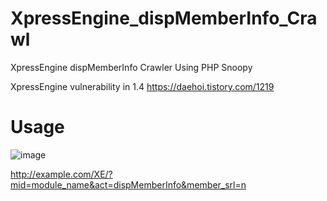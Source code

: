 # XpressEngine_dispMemberInfo_Crawl
XpressEngine dispMemberInfo Crawler Using PHP Snoopy

XpressEngine vulnerability in 1.4 
https://daehoi.tistory.com/1219

# Usage
![image](https://user-images.githubusercontent.com/81220399/147867596-069390ac-93a0-4a87-a6a8-0d8467489643.png)

http://example.com/XE/?mid=module_name&act=dispMemberInfo&member_srl=n
